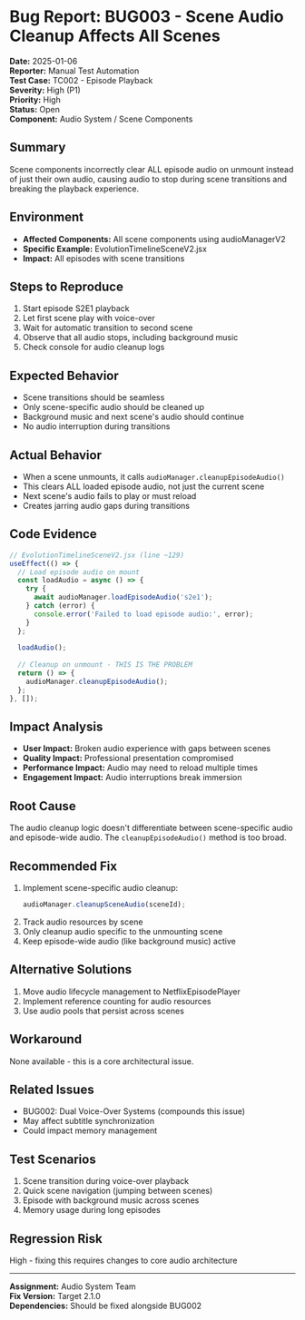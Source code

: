 # Bug Report: BUG003 - Scene Audio Cleanup Affects All Scenes

**Date:** 2025-01-06  
**Reporter:** Manual Test Automation  
**Test Case:** TC002 - Episode Playback  
**Severity:** High (P1)  
**Priority:** High  
**Status:** Open  
**Component:** Audio System / Scene Components  

## Summary
Scene components incorrectly clear ALL episode audio on unmount instead of just their own audio, causing audio to stop during scene transitions and breaking the playback experience.

## Environment
- **Affected Components:** All scene components using audioManagerV2
- **Specific Example:** EvolutionTimelineSceneV2.jsx
- **Impact:** All episodes with scene transitions

## Steps to Reproduce
1. Start episode S2E1 playback
2. Let first scene play with voice-over
3. Wait for automatic transition to second scene
4. Observe that all audio stops, including background music
5. Check console for audio cleanup logs

## Expected Behavior
- Scene transitions should be seamless
- Only scene-specific audio should be cleaned up
- Background music and next scene's audio should continue
- No audio interruption during transitions

## Actual Behavior
- When a scene unmounts, it calls `audioManager.cleanupEpisodeAudio()`
- This clears ALL loaded episode audio, not just the current scene
- Next scene's audio fails to play or must reload
- Creates jarring audio gaps during transitions

## Code Evidence
```javascript
// EvolutionTimelineSceneV2.jsx (line ~129)
useEffect(() => {
  // Load episode audio on mount
  const loadAudio = async () => {
    try {
      await audioManager.loadEpisodeAudio('s2e1');
    } catch (error) {
      console.error('Failed to load episode audio:', error);
    }
  };
  
  loadAudio();
  
  // Cleanup on unmount - THIS IS THE PROBLEM
  return () => {
    audioManager.cleanupEpisodeAudio();
  };
}, []);
```

## Impact Analysis
- **User Impact:** Broken audio experience with gaps between scenes
- **Quality Impact:** Professional presentation compromised
- **Performance Impact:** Audio may need to reload multiple times
- **Engagement Impact:** Audio interruptions break immersion

## Root Cause
The audio cleanup logic doesn't differentiate between scene-specific audio and episode-wide audio. The `cleanupEpisodeAudio()` method is too broad.

## Recommended Fix
1. Implement scene-specific audio cleanup:
   ```javascript
   audioManager.cleanupSceneAudio(sceneId);
   ```
2. Track audio resources by scene
3. Only cleanup audio specific to the unmounting scene
4. Keep episode-wide audio (like background music) active

## Alternative Solutions
1. Move audio lifecycle management to NetflixEpisodePlayer
2. Implement reference counting for audio resources
3. Use audio pools that persist across scenes

## Workaround
None available - this is a core architectural issue.

## Related Issues
- BUG002: Dual Voice-Over Systems (compounds this issue)
- May affect subtitle synchronization
- Could impact memory management

## Test Scenarios
1. Scene transition during voice-over playback
2. Quick scene navigation (jumping between scenes)
3. Episode with background music across scenes
4. Memory usage during long episodes

## Regression Risk
High - fixing this requires changes to core audio architecture

---
**Assignment:** Audio System Team  
**Fix Version:** Target 2.1.0  
**Dependencies:** Should be fixed alongside BUG002